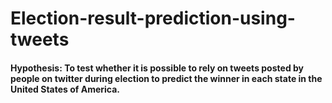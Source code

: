 # Election-result-prediction-using-tweets

#### Hypothesis: To test whether it is possible to rely on tweets posted by people on twitter during election to predict the winner in each state in the United States of America.
